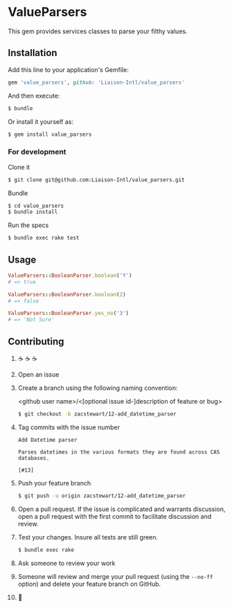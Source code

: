 # ValueParsers

This gem provides services classes to parse your filthy values.

## Installation

Add this line to your application's Gemfile:

```ruby
gem 'value_parsers', github: 'Liaison-Intl/value_parsers'
```

And then execute:

```sh
$ bundle
```

Or install it yourself as:

```sh
$ gem install value_parsers
```

### For development

Clone it

```sh
$ git clone git@github.com:Liaison-Intl/value_parsers.git
```

Bundle

```sh
$ cd value_parsers
$ bundle install
```

Run the specs

```sh
$ bundle exec rake test
```

## Usage

```ruby
ValueParsers::BooleanParser.boolean('Y')
# => true

ValueParsers::BooleanParser.boolean(2)
# => false

ValueParsers::BooleanParser.yes_no('3')
# => 'Not Sure'
```

## Contributing

  1. :coffee: :coffee: :coffee:
  2. Open an issue
  3. Create a branch using the following naming convention:

     \<github user name\>/\<[optional issue id-]description of feature or bug\>

     ```sh
     $ git checkout -b zacstewart/12-add_datetime_parser
     ```

  4. Tag commits with the issue number

      ```commit
      Add Datetime parser

      Parses datetimes in the various formats they are found across CAS databases.

      [#13]
      ```
  5. Push your feature branch

     ```sh
     $ git push -u origin zacstewart/12-add_datetime_parser
     ```
  6. Open a pull request. If the issue is complicated and warrants discussion,
     open a pull request with the first commit to facilitate discussion and
     review.
  7. Test your changes. Insure all tests are still green.

     ```sh
     $ bundle exec rake
     ```
  8. Ask someone to review your work
  9. Someone will review and merge your pull request (using the `--no-ff` option) and delete
     your feature branch on GitHub.
  10. :beers:
